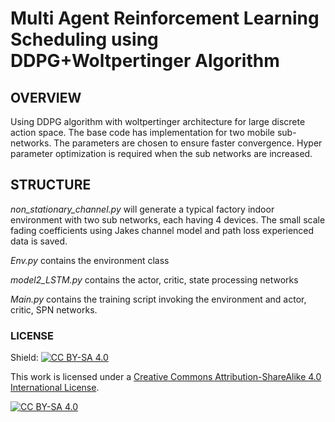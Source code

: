 # **Multi Agent Reinforcement Learning Scheduling using DDPG+Woltpertinger Algorithm**


## OVERVIEW

Using DDPG algorithm with woltpertinger architecture for large discrete action space. The base code has implementation for two mobile sub-networks. The parameters are chosen 
to ensure faster convergence. Hyper parameter optimization is required when the sub networks are increased. 

## STRUCTURE

_non_stationary_channel.py_ will generate a typical factory indoor environment with two sub networks, each having 4 devices. The small scale fading coefficients using Jakes channel model and 
path loss experienced data is saved. 

_Env.py_ contains the environment class

_model2_LSTM.py_ contains the actor, critic, state processing networks

_Main.py_ contains the training script invoking the environment and actor, critic, SPN networks. 

### LICENSE

Shield: [![CC BY-SA 4.0][cc-by-sa-shield]][cc-by-sa]

This work is licensed under a
[Creative Commons Attribution-ShareAlike 4.0 International License][cc-by-sa].

[![CC BY-SA 4.0][cc-by-sa-image]][cc-by-sa]

[cc-by-sa]: http://creativecommons.org/licenses/by-sa/4.0/
[cc-by-sa-image]: https://licensebuttons.net/l/by-sa/4.0/88x31.png
[cc-by-sa-shield]: https://img.shields.io/badge/License-CC%20BY--SA%204.0-lightgrey.svg
